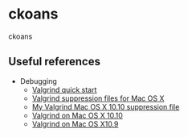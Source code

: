 # ckoans

ckoans

## Useful references

* Debugging
    * [Valgrind quick start](http://valgrind.org/docs/manual/quick-start.html#quick-start.intro)
    * [Valgrind suppression files for Mac OS X](http://kalapun.com/posts/checking-c-code-with-valgrind-on-yosemite/)
    * [My Valgrind Mac OS X 10.10 suppression file](https://gist.github.com/calvinchengx/0b1d45f67be9fdca205b)
    * [Valgrind on Mac OS X 10.10](http://calvinx.com/2015/04/10/valgrind-on-mac-os-x-10-10-mavericks/)
    * [Valgrind on Mac OS X10.9](http://calvinx.com/2014/05/04/valgrind-on-mac-os-x-10-9-mavericks/)

    

